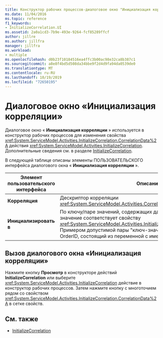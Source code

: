 ```yaml
---
title: Конструктор рабочих процессов-диалоговое окно "Инициализация корреляции"
ms.date: 11/04/2016
ms.topic: reference
f1_keywords:
- InitializeCorrelation.UI
ms.assetid: 2a0a1cd3-7b9e-493e-9264-fcf85289ffcf
author: jillre
ms.author: jillfra
manager: jillfra
ms.workload:
- multiple
ms.openlocfilehash: d0b23f10184516ea4ffc3b00ac98e32ca8b387c1
ms.sourcegitcommit: a8e8f4bd5d508da34bbe9f2d4d9fa94da0539de0
ms.translationtype: MT
ms.contentlocale: ru-RU
ms.lasthandoff: 10/19/2019
ms.locfileid: "72650195"
---
```

# <a name="initialize-correlation-dialog-box"></a>Диалоговое окно «Инициализация корреляции»

Диалоговое окно « **Инициализация корреляции** » используется в конструктор рабочих процессов для изменения свойства <xref:System.ServiceModel.Activities.InitializeCorrelation.CorrelationData%2A> действия <xref:System.ServiceModel.Activities.InitializeCorrelation>. Дополнительные сведения см. в разделе [InitializeCorrelation](../workflow-designer/initializecorrelation-activity-designer.md).

В следующей таблице описаны элементы ПОЛЬЗОВАТЕЛЬСКОГО интерфейса диалогового окна « **Инициализация корреляции** ».

|Элемент пользовательского интерфейса|Описание|
|-|-----------------|
|**Корреляция**|Дескриптор корреляции <xref:System.ServiceModel.Activities.CorrelationHandle> для инициализации.|
|**Инициализировать в**|По ключу/паре значений, содержащих данные инициализации. Это значение соответствует свойству <xref:System.ServiceModel.Activities.InitializeCorrelation.CorrelationData%2A>. Примером допустимой пары "ключ-значение" является ключ с именем OrderID, состоящий из переменной с именем OrderID.|

## <a name="to-launch-the-initialize-correlation-dialog-box"></a>Вызов диалогового окна «Инициализация корреляции»

Нажмите кнопку **Просмотр** в конструкторе действий **InitializeCorrelation** или выберите <xref:System.ServiceModel.Activities.InitializeCorrelation> действие в конструктор рабочих процессов. Затем нажмите кнопку с многоточием рядом со свойством <xref:System.ServiceModel.Activities.InitializeCorrelation.CorrelationData%2A> в сетке свойств.

## <a name="see-also"></a>См. также

- [InitializeCorrelation](../workflow-designer/initializecorrelation-activity-designer.md)